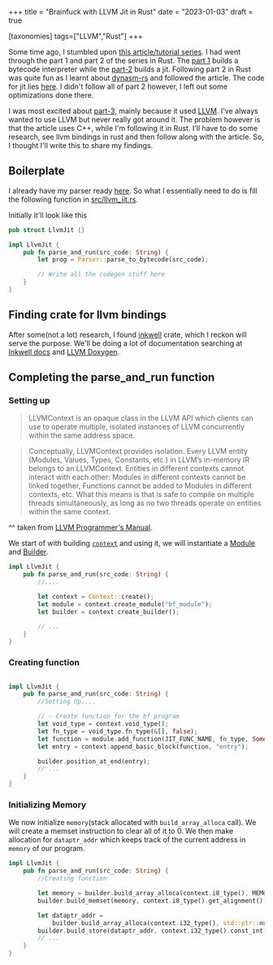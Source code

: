+++
title = "Brainfuck with LLVM Jit in Rust"
date = "2023-01-03"
draft = true

[taxonomies]
tags=["LLVM","Rust"]
+++

Some time ago, I stumbled upon
[this article/tutorial series](https://eli.thegreenplace.net/2017/adventures-in-jit-compilation-part-1-an-interpreter/).
I had went through the part 1 and part 2 of the series in Rust. The
[part 1](https://eli.thegreenplace.net/2017/adventures-in-jit-compilation-part-1-an-interpreter/)
builds a bytecode interpreter while the
[part-2](https://eli.thegreenplace.net/2017/adventures-in-jit-compilation-part-2-an-x64-jit/)
builds a jit. Following part 2 in Rust was quite fun as I learnt about
[dynasm-rs](https://github.com/CensoredUsername/dynasm-rs) and followed the
article. The code for jit lies
[here](https://github.com/dipeshkaphle/Programs/blob/master/bf_interpreter/src/optbytecode_jit.rs).
I didn't follow all of part 2 however, I left out some optimizations done there.

I was most excited about
[part-3](https://eli.thegreenplace.net/2017/adventures-in-jit-compilation-part-3-llvm/),
mainly because it used [LLVM](https://llvm.org/). I've always wanted to use LLVM
but never really got around it. The problem however is that the article uses
C++, while I'm following it in Rust. I'll have to do some research, see llvm
bindings in rust and then follow along with the article. So, I thought I'll
write this to share my findings.

## Boilerplate

I already have my parser ready
[here](https://github.com/dipeshkaphle/Programs/blob/master/bf_interpreter/src/parser.rs).
So what I essentially need to do is fill the following function in
[src/llvm_jit.rs](https://github.com/dipeshkaphle/Programs/blob/master/bf_interpreter/src/llvm_jit.rs).

Initially it'll look like this

```rust
pub struct LlvmJit {}

impl LlvmJit {
    pub fn parse_and_run(src_code: String) {
        let prog = Parser::parse_to_bytecode(src_code);

        // Write all the codegen stuff here
    }
}
```

## Finding crate for llvm bindings

After some(not a lot) research, I found
[inkwell](https://github.com/TheDan64/inkwell/) crate, which I reckon will serve
the purpose. We'll be doing a lot of documentation searching at
[Inkwell docs](https://thedan64.github.io/inkwell/inkwell/index.html) and
[LLVM Doxygen](https://llvm.org/doxygen/).

## Completing the parse_and_run function

### Setting up

> LLVMContext is an opaque class in the LLVM API which clients can use to
> operate multiple, isolated instances of LLVM concurrently within the same
> address space.

> Conceptually, LLVMContext provides isolation. Every LLVM entity (Modules,
> Values, Types, Constants, etc.) in LLVM’s in-memory IR belongs to an
> LLVMContext. Entities in different contexts cannot interact with each other:
> Modules in different contexts cannot be linked together, Functions cannot be
> added to Modules in different contexts, etc. What this means is that is safe
> to compile on multiple threads simultaneously, as long as no two threads
> operate on entities within the same context.

^^ taken from
[LLVM Programmer's Manual](https://llvm.org/docs/ProgrammersManual.html).

We start of with building
[`context`](https://thedan64.github.io/inkwell/inkwell/context/struct.Context.html)
and using it, we will instantiate a
[Module](https://thedan64.github.io/inkwell/inkwell/module/struct.Module.html)
and
[Builder](https://thedan64.github.io/inkwell/inkwell/builder/struct.Builder.html).

```rust
impl LlvmJit {
    pub fn parse_and_run(src_code: String) {
        //....

        let context = Context::create();
        let module = context.create_module("bf_module");
        let builder = context.create_builder();

        // ...
    }
}

```

### Creating function

```rust

impl LlvmJit {
    pub fn parse_and_run(src_code: String) {
        //Setting Up....

        // - Create function for the bf program
        let void_type = context.void_type();
        let fn_type = void_type.fn_type(&[], false);
        let function = module.add_function(JIT_FUNC_NAME, fn_type, Some(Linkage::External));
        let entry = context.append_basic_block(function, "entry");

        builder.position_at_end(entry);
        // ...
    }
}

```

### Initializing Memory

We now initialize `memory`(stack allocated with `build_array_alloca` call). We
will create a memset instruction to clear all of it to 0. We then make
allocation for `dataptr_addr` which keeps track of the current address in
`memory` of our program.

```rust
impl LlvmJit {
    pub fn parse_and_run(src_code: String) {
        //Creating function

        let memory = builder.build_array_alloca(context.i8_type(), MEMORY_SIZE, "memory");
        builder.build_memset(memory, context.i8_type().get_alignment(), 1, MEMORY_SIZE);

        let dataptr_addr =
            builder.build_array_alloca(context.i32_type(), std::ptr::null, "dataptr_addr");
        builder.build_store(dataptr_addr, context.i32_type().const_int(0, true));
        // ...
    }
}


```
